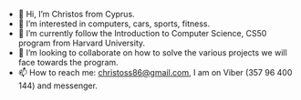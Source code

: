 - 👋 Hi, I’m Christos from Cyprus.
- 👀 I’m interested in computers, cars, sports, fitness.
- 🌱 I’m currently follow the Introduction to Computer Science, CS50 program from Harvard University.
- 💞️ I’m looking to collaborate on how to solve the various projects we will face towards the program.
- 📫 How to reach me: christoss86@gmail.com, I am on Viber (357 96 400 144) and messenger.

<!---
christos86/christos86 is a ✨ special ✨ repository because its `README.md` (this file) appears on your GitHub profile.
You can click the Preview link to take a look at your changes.
--->
